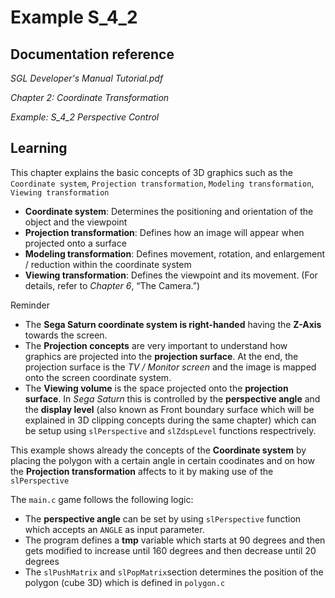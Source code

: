 # Example S_4_2
 
## Documentation reference

_SGL Developer's Manual Tutorial.pdf_

_Chapter 2: Coordinate Transformation_

_Example: S_4_2 Perspective Control_

## Learning  

This chapter explains the basic concepts of 3D graphics such as the `Coordinate system`, `Projection transformation`, `Modeling transformation`, `Viewing transformation`

- **Coordinate system**: Determines the positioning and orientation of the object and the viewpoint
- **Projection transformation**: Defines how an image will appear when projected onto a surface
- **Modeling transformation**: Defines movement, rotation, and enlargement / reduction within the coordinate system
- **Viewing transformation**: Defines the viewpoint and its movement. (For details, refer to _Chapter 6_, “The Camera.”)

Reminder

- The **Sega Saturn coordinate system is right-handed** having the **Z-Axis** towards the screen.
- The **Projection concepts** are very important to understand how graphics are projected into the **projection surface**. At the end, the projection surface is the *TV / Monitor screen* and the image is mapped onto the screen coordinate system.
- The **Viewing volume** is the space projected onto the **projection surface**. In *Sega Saturn* this is controlled by the **perspective angle** and the **display level** (also known as Front boundary surface which will be explained in 3D clipping concepts during the same chapter) which can be setup using `slPerspective` and `slZdspLevel` functions respectrively.

This example shows already the concepts of the **Coordinate system** by placing the polygon with a certain angle in certain coodinates and on how the **Projection transformation** affects to it by making use of the `slPerspective`

The `main.c` game follows the following logic:

- The **perspective angle** can be set by using `slPerspective` function which accepts an `ANGLE` as input parameter. 
- The program defines a **tmp** variable which starts at 90 degrees and then gets modified to increase until 160 degrees and then decrease until 20 degrees
- The `slPushMatrix` and `slPopMatrix`section determines the position of the polygon (cube 3D) which is defined in `polygon.c`

